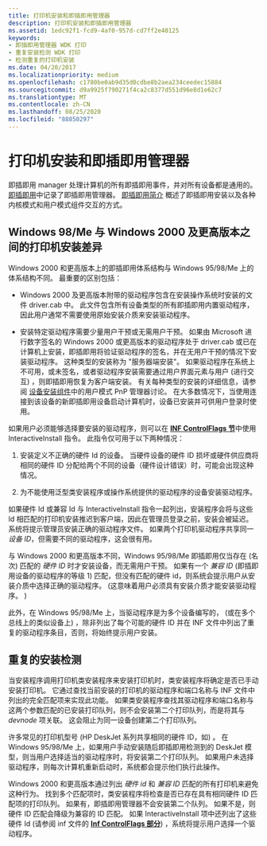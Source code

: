 ```yaml
---
title: 打印机安装和即插即用管理器
description: 打印机安装和即插即用管理器
ms.assetid: 1edc92f1-fcd9-4af0-957d-cd7ff2e40125
keywords:
- 即插即用管理器 WDK 打印
- 重复安装检测 WDK 打印
- 检测重复的打印机安装
ms.date: 04/20/2017
ms.localizationpriority: medium
ms.openlocfilehash: c1780be0ab9d35d0cdbe8b2aea234ceedec15884
ms.sourcegitcommit: d9a9925f790271f4ca2c8377d551d96e8d1e62c7
ms.translationtype: MT
ms.contentlocale: zh-CN
ms.lasthandoff: 08/25/2020
ms.locfileid: "88850297"
---
```

# <a name="printer-installation-and-the-plug-and-play-manager"></a>打印机安装和即插即用管理器

即插即用 manager 处理计算机的所有即插即用事件，并对所有设备都是通用的。 [即插即用](https://docs.microsoft.com/windows-hardware/drivers/kernel/introduction-to-plug-and-play)中记录了即插即用管理器。 [即插即用简介](https://docs.microsoft.com/windows-hardware/drivers/kernel/introduction-to-plug-and-play) 概述了即插即用安装以及各种内核模式和用户模式组件交互的方式。

## <a name="printer-installation-differences-between-windows-98me-and-windows-2000-and-later"></a>Windows 98/Me 与 Windows 2000 及更高版本之间的打印机安装差异

Windows 2000 和更高版本上的即插即用体系结构与 Windows 95/98/Me 上的体系结构不同。 最重要的区别包括：

- Windows 2000 及更高版本附带的驱动程序包含在安装操作系统时安装的文件 driver.cab 中。 此文件包含所有设备类型的所有即插即用内置驱动程序，因此用户通常不需要使用原始安装介质来安装驱动程序。

- 安装特定驱动程序需要少量用户干预或无需用户干预。 如果由 Microsoft 进行数字签名的 Windows 2000 或更高版本的驱动程序处于 driver.cab 或已在计算机上安装，即插即用将验证驱动程序的签名，并在无用户干预的情况下安装驱动程序。 这种类型的安装称为 "服务器端安装"。 如果驱动程序在系统上不可用，或未签名，或者驱动程序安装需要通过用户界面元素与用户 (进行交互) ，则即插即用恢复为客户端安装。 有关每种类型的安装的详细信息，请参阅 [设备安装组件](https://docs.microsoft.com/previous-versions/ff541277(v=vs.85))中的用户模式 PnP 管理器讨论。 在大多数情况下，当使用连接到该设备的新即插即用设备启动计算机时，设备已安装并可供用户登录时使用。

如果用户必须能够选择要安装的驱动程序，则可以在 [**INF ControlFlags 节**](https://docs.microsoft.com/windows-hardware/drivers/install/inf-controlflags-section)中使用 InteractiveInstall 指令。 此指令仅可用于以下两种情况：

1. 安装定义不正确的硬件 Id 的设备。 当硬件设备的硬件 ID 损坏或硬件供应商将相同的硬件 ID 分配给两个不同的设备（硬件设计错误）时，可能会出现这种情况。

1. 为不能使用泛型类安装程序或操作系统提供的驱动程序的设备安装驱动程序。

如果硬件 Id 或兼容 Id 与 InteractiveInstall 指令一起列出，安装程序会将与这些 Id 相匹配的打印机安装推迟到客户端，因此在管理员登录之前，安装会被延迟。 系统将提示管理员安装正确的驱动程序文件。 如果两个打印机驱动程序共享同一 *设备 ID*，但需要不同的驱动程序，这会很有用。

与 Windows 2000 和更高版本不同，Windows 95/98/Me 即插即用仅当存在 (名次) 匹配的 *硬件 ID* 时才安装设备，而无需用户干预。 如果有一个 *兼容 ID* (即插即用设备的驱动程序的等级 1) 匹配，但没有匹配的硬件 id，则系统会提示用户从安装介质中选择正确的驱动程序。  (这意味着用户必须具有安装介质才能安装驱动程序。 ) 

此外，在 Windows 95/98/Me 上，当驱动程序是为多个设备编写的， (或在多个总线上的类似设备上) ，除非列出了每个可能的硬件 ID 并在 INF 文件中列出了重复的驱动程序条目，否则，将始终提示用户安装。

## <a name="duplicate-installation-detection"></a>重复的安装检测

当安装程序调用打印机类安装程序来安装打印机时，类安装程序将确定是否已手动安装打印机。 它通过查找当前安装的打印机的驱动程序和端口名称与 INF 文件中列出的完全匹配项来实现此功能。 如果类安装程序查找其驱动程序和端口名称与这两个参数匹配的已安装打印队列，则不会安装第二个打印队列，而是将其与 *devnode* 项关联。 这会阻止为同一设备创建第二个打印队列。

许多常见的打印机型号 (HP DeskJet 系列共享相同的硬件 ID，如) 。 在 Windows 95/98/Me 上，如果用户手动安装随后即插即用检测到的 DeskJet 模型，则当用户选择适当的驱动程序时，将安装第二个打印队列。 如果用户未选择驱动程序，则每次计算机重新启动时，系统都会提示他们执行此操作。

Windows 2000 和更高版本通过列出 *硬件 id* 和 *兼容 ID* 匹配的所有打印机来避免这种行为。 找到多个匹配项时，类安装程序将检查是否已存在具有相同硬件 ID 匹配项的打印队列。 如果有，即插即用管理器不会安装第二个队列。 如果不是，则硬件 ID 匹配会降级为兼容的 ID 匹配。 如果 InteractiveInstall 项中还列出了这些硬件 Id (请参阅 inf 文件的 [**Inf ControlFlags 部分**](https://docs.microsoft.com/windows-hardware/drivers/install/inf-controlflags-section)) ，系统将提示用户选择一个驱动程序。
